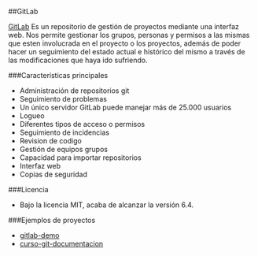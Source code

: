 ##GitLab

[GitLab](https://www.gitlab.com/) Es un repositorio de gestión de proyectos mediante una interfaz web.
Nos permite gestionar los grupos, personas y permisos a las mismas que esten involucrada
en el proyecto o los proyectos, además de poder hacer un seguimiento del estado actual e
histórico del mismo a través de las modificaciones que haya ido sufriendo.

###Características principales
* Administración de repositorios git
* Seguimiento de problemas
* Un único servidor GitLab puede manejar más de 25.000 usuarios
* Logueo
* Diferentes tipos de acceso o permisos
* Seguimiento de incidencias
* Revision de codigo
* Gestión de equipos grupos
* Capacidad para importar repositorios
* Interfaz web
* Copias de seguridad


###Licencia
* Bajo la licencia MIT, acaba de alcanzar la versión 6.4.

###Ejemplos de proyectos
* [gitlab-demo](https://gitlab.com/mandanda/gitlab-demo/wikis/estructura-presentacion)
* [curso-git-documentacion](https://gitlab.uco.es/cc0gobas/curso-git-documentacion)
